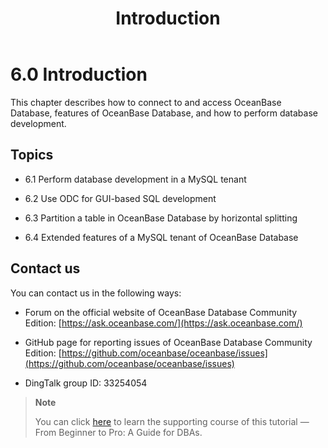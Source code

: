 ﻿---
title: Introduction
weight: 1
---

# 6.0 Introduction

This chapter describes how to connect to and access OceanBase Database, features of OceanBase Database, and how to perform database development.

## Topics

* 6.1 Perform database development in a MySQL tenant

* 6.2 Use ODC for GUI-based SQL development

* 6.3 Partition a table in OceanBase Database by horizontal splitting

* 6.4 Extended features of a MySQL tenant of OceanBase Database

## Contact us

You can contact us in the following ways:

* Forum on the official website of OceanBase Database Community Edition: [https://ask.oceanbase.com/](https://ask.oceanbase.com/)

* GitHub page for reporting issues of OceanBase Database Community Edition: [https://github.com/oceanbase/oceanbase/issues](https://github.com/oceanbase/oceanbase/issues)

* DingTalk group ID: 33254054

> **Note**
>
> You can click [here](https://open.oceanbase.com/course/275) to learn the supporting course of this tutorial — From Beginner to Pro: A Guide for DBAs.
